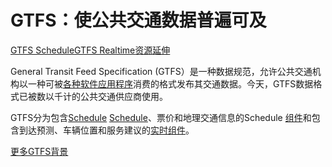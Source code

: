 # GTFS：使公共交通数据普遍可及

<div class="landing-page">
    <a class="button" href="schedule">GTFS Schedule</a><a class="button" href="realtime">GTFS Realtime</a><a class="button" href="resources">资源</a><a class="button" href="extensions">延伸</a>
</div>

General Transit Feed Specification (GTFS）是一种数据规范，允许公共交通机构以一种可被[各种软件应用程序](resources/apps)消费的格式发布其交通数据。今天，GTFS数据格式已被数以千计的公共交通供应商使用。

GTFS分为包含[Schedule](schedule) [Schedule](schedule)、票价和地理交通信息的Schedule [组件](schedule)和包含到达预测、车辆位置和服务建议的[实时组件](realtime)。

[更多GTFS背景](background.md)
